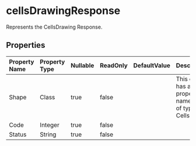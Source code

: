 # **cellsDrawingResponse**

Represents the CellsDrawing Response. 

## **Properties**

| Property Name | Property Type | Nullable |  ReadOnly | DefaultValue | Description | 
| :- | :- | :- |:- |  :- | :- |
|Shape|Class|true|false |  |This class has a public property named Shape of type CellsDrawing.|
|Code|Integer|true|false |  ||
|Status|String|true|false |  ||

